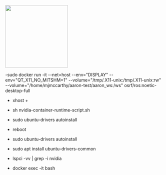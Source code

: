 <img src="https://user-images.githubusercontent.com/92492605/201941889-f4a18508-506d-4b2e-bd12-ac9e4553c2b9.png" width="200" height="200" />

-sudo docker run -it --net=host --env="DISPLAY" --env="QT_X11_NO_MITSHM=1" --volume="/tmp/.X11-unix:/tmp/.X11-unix:rw" --volume="/home/mjmccarthy/aaron-test/aaron_ws:/ws" osrf/ros:noetic-desktop-full
- xhost +
- sh nvidia-container-runtime-script.sh
- sudo ubuntu-drivers autoinstall
- reboot
- sudo ubuntu-drivers autoinstall
- sudo apt install ubuntu-drivers-common
- lspci -vv | grep -i nvidia

- docker exec -it <container> bash
